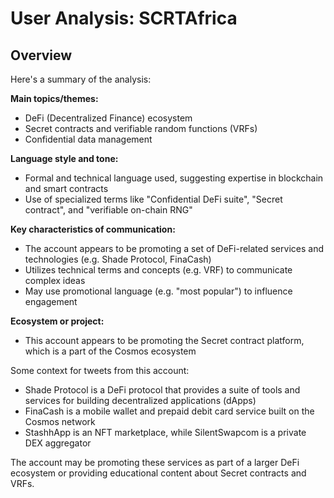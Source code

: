 # User Analysis: SCRTAfrica

## Overview

Here's a summary of the analysis:

**Main topics/themes:**

* DeFi (Decentralized Finance) ecosystem
* Secret contracts and verifiable random functions (VRFs)
* Confidential data management

**Language style and tone:**

* Formal and technical language used, suggesting expertise in blockchain and smart contracts
* Use of specialized terms like "Confidential DeFi suite", "Secret contract", and "verifiable on-chain RNG"

**Key characteristics of communication:**

* The account appears to be promoting a set of DeFi-related services and technologies (e.g. Shade Protocol, FinaCash)
* Utilizes technical terms and concepts (e.g. VRF) to communicate complex ideas
* May use promotional language (e.g. "most popular") to influence engagement

**Ecosystem or project:**

* This account appears to be promoting the Secret contract platform, which is a part of the Cosmos ecosystem

Some context for tweets from this account:

* Shade Protocol is a DeFi protocol that provides a suite of tools and services for building decentralized applications (dApps)
* FinaCash is a mobile wallet and prepaid debit card service built on the Cosmos network
* StashhApp is an NFT marketplace, while SilentSwapcom is a private DEX aggregator

The account may be promoting these services as part of a larger DeFi ecosystem or providing educational content about Secret contracts and VRFs.